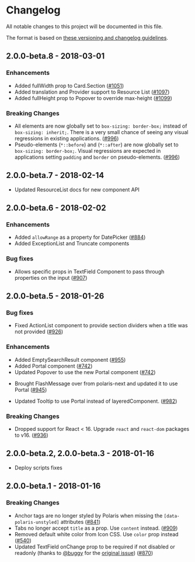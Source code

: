 # Changelog

All notable changes to this project will be documented in this file.

The format is based on [these versioning and changelog guidelines][changelog-guidelines].

<!-- ## Unreleased -->
## 2.0.0-beta.8 - 2018-03-01
### Enhancements
- Added fullWidth prop to Card.Section ([#1051](https://github.com/Shopify/polaris-react/pull/1051))
- Added translation and Provider support to Resource List ([#1097](https://github.com/Shopify/polaris-react/pull/1097))
- Added fullHeight prop to Popover to override max-height ([#1099](https://github.com/Shopify/polaris-react/pull/1099))

### Breaking Changes
- All elements are now globally set to `box-sizing: border-box;` instead of `box-sizing: inherit;`. There is a very small chance of seeing any visual regressions in existing applications. ([#996](https://github.com/Shopify/polaris-react/pull/996))
- Pseudo-elements (`*::before`) and (`*::after`) are now globally set to `box-sizing: border-box;`. Visual regressions are expected in applications setting `padding` and `border` on pseudo-elements. ([#996](https://github.com/Shopify/polaris-react/pull/996))

## 2.0.0-beta.7 - 2018-02-14
- Updated ResourceList docs for new component API

## 2.0.0-beta.6 - 2018-02-02
### Enhancements
- Added `allowRange` as a property for DatePicker ([#884](https://github.com/Shopify/polaris-react/pull/884))
- Added ExceptionList and Truncate components

### Bug fixes
- Allows specific props in TextField Component to pass through properties on the input ([#907](https://github.com/Shopify/polaris-react/pull/907))

## 2.0.0-beta.5 - 2018-01-26
### Bug fixes
- Fixed ActionList component to provide section dividers when a title was not provided ([#926](https://github.com/Shopify/polaris-react/pull/926))

### Enhancements
- Added EmptySearchResult component ([#955](https://github.com/Shopify/polaris-react/pull/955))
- Added Portal component ([#742](https://github.com/Shopify/polaris-react/pull/742))
- Updated Popover to use the new Portal component ([#742](https://github.com/Shopify/polaris-react/pull/742))
* Brought FlashMessage over from polaris-next and updated it to use Portal ([#945](https://github.com/Shopify/polaris-react/pull/945))

* Updated Tooltip to use Portal instead of layeredComponent. ([#982](https://github.com/Shopify/polaris-react/pull/982))

### Breaking Changes
- Dropped support for React < 16. Upgrade `react` and `react-dom` packages to v16. ([#936](https://github.com/shopify/polaris-react/pull/936))

## 2.0.0-beta.2, 2.0.0-beta.3 - 2018-01-16
- Deploy scripts fixes

## 2.0.0-beta.1 - 2018-01-16
### Breaking Changes
- Anchor tags are no longer styled by Polaris when missing the `[data-polaris-unstyled]` attributes ([#841](https://github.com/shopify/polaris-react/pull/841))
- Tabs no longer accept `title` as a prop. Use `content` instead. ([#909](https://github.com/Shopify/polaris-react/pull/909))
- Removed default white color from Icon CSS. Use `color` prop instead ([#540](https://github.com/Shopify/polaris-react/pull/540))
- Updated TextField onChange prop to be required if not disabled or readonly (thanks to [@buggy](https://github.com/buggy) for the [original issue](https://github.com/Shopify/polaris/issues/82)) ([#870](https://github.com/Shopify/polaris-react/pull/870))

[changelog-guidelines]: https://github.com/Shopify/polaris/blob/master/documentation/Versioning%20and%20changelog.md
